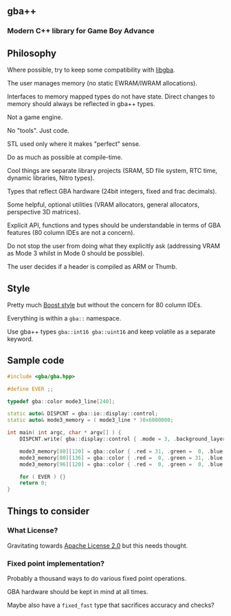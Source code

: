 ## gba++

### Modern C++ library for Game Boy Advance

## Philosophy

Where possible, try to keep some compatibility with [libgba](https://github.com/devkitPro/libgba).

The user manages memory (no static EWRAM/IWRAM allocations).

Interfaces to memory mapped types do not have state. Direct changes to memory should always be reflected in gba++ types.

Not a game engine.

No "tools". Just code.

STL used only where it makes "perfect" sense.

Do as much as possible at compile-time.

Cool things are separate library projects (SRAM, SD file system, RTC time, dynamic libraries, Nitro types). 

Types that reflect GBA hardware (24bit integers, fixed and frac decimals).

Some helpful, optional utilities (VRAM allocators, general allocators, perspective 3D matrices).

Explicit API, functions and types should be understandable in terms of GBA features (80 column IDEs are not a concern).

Do not stop the user from doing what they explicitly ask (addressing VRAM as Mode 3 whilst in Mode 0 should be possible).

The user decides if a header is compiled as ARM or Thumb.

## Style

Pretty much [Boost style](https://github.com/boostorg/geometry/wiki/Guidelines-for-Developers) but without the concern for 80 column IDEs.

Everything is within a `gba::` namespace.

Use gba++ types `gba::int16 gba::uint16` and keep volatile as a separate keyword.

## Sample code

```C++
#include <gba/gba.hpp>

#define EVER ;;

typedef gba::color mode3_line[240];

static auto& DISPCNT = gba::io::display::control;
static auto& mode3_memory = ( mode3_line * )0x6000000;

int main( int argc, char * argv[] ) {
	DISPCNT.write( gba::display::control { .mode = 3, .background_layer2 = true } );

	mode3_memory[80][120] = gba::color { .red = 31, .green =  0, .blue =  0 };
	mode3_memory[80][136] = gba::color { .red =  0, .green = 31, .blue =  0 };
	mode3_memory[96][120] = gba::color { .red =  0, .green =  0, .blue = 31 };

	for ( EVER ) {}
	return 0;
}
```

## Things to consider

### What License?

Gravitating towards [Apache License 2.0](https://choosealicense.com/licenses/apache-2.0/) but this needs thought.

### Fixed point implementation?

Probably a thousand ways to do various fixed point operations.

GBA hardware should be kept in mind at all times.

Maybe also have a `fixed_fast` type that sacrifices accuracy and checks?
